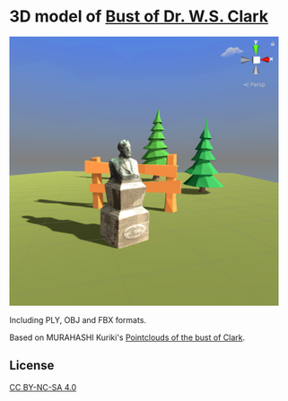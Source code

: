 # 3D model of [Bust of Dr. W.S. Clark](https://www.global.hokudai.ac.jp/dhu/page/Clark.html)

<img src="https://github.com/Tsurumiya/Clark_3D/blob/master/clark_image.png" width="480">

Including PLY, OBJ and FBX formats.

Based on MURAHASHI Kuriki's [Pointclouds of the bust of Clark](https://github.com/mkuriki1990/pointclouds_clark).

## License
[CC BY-NC-SA 4.0](https://creativecommons.org/licenses/by-nc-sa/4.0/deed.ja)
